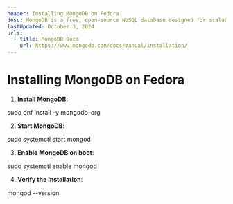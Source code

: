 ```yaml
---
header: Installing MongoDB on Fedora
desc: MongoDB is a free, open-source NoSQL database designed for scalability and flexibility, storing data in a document-oriented format using JSON-like structures.
lastUpdated: October 3, 2024
urls:
  - title: MongoDB Docs
    url: https://www.mongodb.com/docs/manual/installation/
---
```


# Installing MongoDB on Fedora

1. **Install MongoDB**:

sudo dnf install -y mongodb-org

2. **Start MongoDB**:

sudo systemctl start mongod

3. **Enable MongoDB on boot**:

sudo systemctl enable mongod

4. **Verify the installation**:

mongod --version
